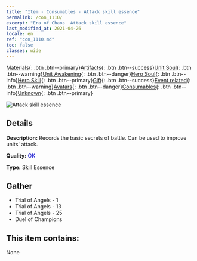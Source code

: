 ```yaml
---
title: "Item - Consumables - Attack skill essence"
permalink: /con_1110/
excerpt: "Era of Chaos  Attack skill essence"
last_modified_at: 2021-04-26
locale: en
ref: "con_1110.md"
toc: false
classes: wide
---
```

 [Materials](/Items/){: .btn .btn--primary}[Artifacts](/Items/Artifacts/){: .btn .btn--success}[Unit Soul](/Items/UnitSoul/){: .btn .btn--warning}[Unit Awakening](/Items/UnitAwakening/){: .btn .btn--danger}[Hero Soul](/Items/HeroSoul/){: .btn .btn--info}[Hero Skill](/Items/HeroSkill/){: .btn .btn--primary}[Gift](/Items/Gift/){: .btn .btn--success}[Event related](/Items/Events/){: .btn .btn--warning}[Avatars](/Items/Avatars/){: .btn .btn--danger}[Consumables](/Items/Consumables/){: .btn .btn--info}[Unknown](/Items/Unknown/){: .btn .btn--primary}

 ![Attack skill essence](/images/t/i_7001.png)

## Details
 **Description:** Records the basic secrets of battle. Can be used to improve units' attack.

 **Quality:** <span style="color: #0000CD">OK</span>

 **Type:** Skill Essence

## Gather

*    Trial of Angels - 1 
*    Trial of Angels - 13 
*    Trial of Angels - 25 
*    Duel of Champions 

## This item contains:

  None

